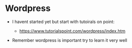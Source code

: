 # Wordpress

- I havent started yet but start with tutoirals on point:
  - https://www.tutorialspoint.com/wordpress/index.htm
  
- Remember wordpress is important try to learn it very well
